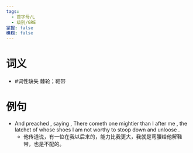```yaml
---
tags:
  - 首字母/L
  - 级别/GRE
掌握: false
模糊: false
---
```

# 词义
- #词性缺失 棘轮；鞋带
# 例句
- And preached , saying , There cometh one mightier than I after me , the latchet of whose shoes I am not worthy to stoop down and unloose .
	- 他传道说，有一位在我以后来的，能力比我更大，我就是弯腰给他解鞋带，也是不配的。
